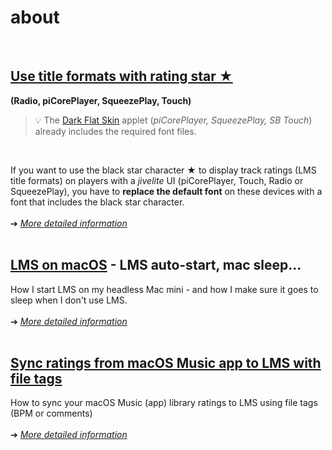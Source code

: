 about
====
<br>

## [Use title formats with rating star ★ ](https://github.com/AF-1/sobras/tree/main/lms-jivelite-change-font)
**(Radio, piCorePlayer, SqueezePlay, Touch)**

> 💡️ The [Dark Flat Skin](https://github.com/AF-1/jivelite-darkflatskin#dark-flat-skin) applet (*piCorePlayer, SqueezePlay, SB Touch*) already includes the required font files.

<br>

If you want to use the black star character ★ to display track ratings (LMS title formats) on players with a *jivelite* UI (piCorePlayer, Touch, Radio or SqueezePlay), you have to **replace the default font** on these devices with a font that includes the black star character.
<br><br>
➔ [*More detailed information*](https://github.com/AF-1/sobras/tree/main/lms-jivelite-change-font)
<br><br>

## [LMS on macOS](https://github.com/AF-1/sobras/tree/main/lms-on-macos) - LMS auto-start, mac sleep...

How I start LMS on my headless Mac mini - and how I make sure it goes to sleep when I don't use LMS.
<br><br>
➔ [*More detailed information*](https://github.com/AF-1/sobras/tree/main/lms-on-macos)
<br><br>

## [Sync ratings from macOS Music app to LMS with file tags](https://github.com/AF-1/sobras/tree/main/lms-ratings-sync-file-tags)

How to sync your macOS Music (app) library ratings to LMS using file tags (BPM or comments)
<br><br>
➔ [*More detailed information*](https://github.com/AF-1/sobras/tree/main/lms-ratings-sync-file-tags)
<br><br>
